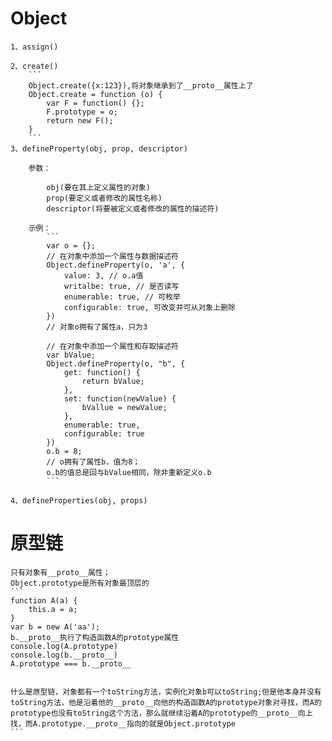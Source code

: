 # Object
    1、assign()

    2、create()
        ```
        Object.create({x:123}),将对象继承到了__proto__属性上了
        Object.create = function (o) {
            var F = function() {};
            F.prototype = o;
            return new F();
        }
        ```
    3、defineProperty(obj, prop, descriptor)

        参数：

            obj(要在其上定义属性的对象)
            prop(要定义或者修改的属性名称)
            descriptor(将要被定义或者修改的属性的描述符)

        示例：
            ```
            var o = {};
            // 在对象中添加一个属性与数据描述符
            Object.defineProperty(o, 'a', {
                value: 3, // o.a值
                writalbe: true, // 是否读写
                enumerable: true, // 可枚举
                configurable: true, 可改变并可从对象上删除
            })
            // 对象o拥有了属性a，只为3

            // 在对象中添加一个属性和存取描述符
            var bValue;
            Object.defineProperty(o, "b", {
                get: function() {
                    return bValue;
                },
                set: function(newValue) {
                    bVallue = newValue;
                },
                enumerable: true,
                configurable: true
            })
            o.b = 8;
            // o拥有了属性b，值为8；
            o.b的值总是回与bValue相同，除非重新定义o.b
            ```

    4、defineProperties(obj, props)
    

# 原型链
    只有对象有__proto__属性；
    Object.prototype是所有对象最顶层的
    ```
    function A(a) {
        this.a = a;
    }
    var b = new A('aa');
    b.__proto__执行了构造函数A的prototype属性
    console.log(A.prototype)
    console.log(b.__proto__)
    A.prototype === b.__proto__


    什么是原型链，对象都有一个toString方法，实例化对象b可以toString;但是他本身并没有toString方法，他是沿着他的__proto__向他的构造函数A的prototype对象对寻找，而A的prototype也没有toString这个方法，那么就继续沿着A的prototype的__proto__向上找，而A.prototype.__proto__指向的就是Object.prototype
    ```